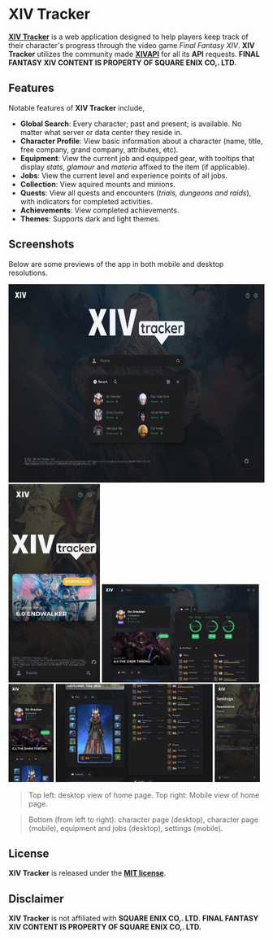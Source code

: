 # XIV Tracker
  
[**XIV Tracker**](https://www.xivtracker.gg/) is a web application designed to help players keep track of their character's progress through the video game *Final Fantasy XIV*. **XIV Tracker** utilizes the community made [**XIVAPI**](https://xivapi.com/) for all its **API** requests. **FINAL FANTASY XIV CONTENT IS PROPERTY OF SQUARE ENIX CO,. LTD.**

## Features
Notable features of **XIV Tracker** include,

- **Global Search**: Every character; past and present; is available. No matter what server or data center they reside in.
- **Character Profile**: View basic information about a character (name, title, free company, grand company, attributes, etc).
- **Equipment**: View the current job and equipped gear, with tooltips that display *stats*, *glamour* and *materia* affixed to the item (if applicable).
- **Jobs**: View the current level and experience points of all jobs.
- **Collection**: View aquired mounts and minions.
- **Quests**: View all quests and encounters (*trials, dungeons and raids*), with indicators for completed activities.
- **Achievements**: View completed achievements.
- **Themes**: Supports dark and light themes.

## Screenshots 
Below are some previews of the app in both mobile and desktop resolutions. 

<div>
  <img src=".github/desktop-home.png" style="height: 390px" />
  <img src=".github/mobile-home.png" style="height: 390px" />
  <img src=".github/desktop-character.png" style="height: 193px" /> 
  <img src=".github/mobile-character.png" style="height: 193px"/>
  <img src=".github/desktop-equipment.png" style="height: 193px" />
  <img src=".github/mobile-settings.png" style="height: 193px"/>
</div> 

> Top left: desktop view of home page. Top right: Mobile view of home page.

> Bottom (from left to right): character page (desktop), character page (mobile), equipment and jobs (desktop), settings (mobile).

## License
**XIV Tracker** is released under the [**MIT license**](https://choosealicense.com/licenses/mit/).

## Disclaimer 
**XIV Tracker** is not affiliated with **SQUARE ENIX CO,. LTD**. **FINAL FANTASY XIV CONTENT IS PROPERTY OF SQUARE ENIX CO,. LTD.**
